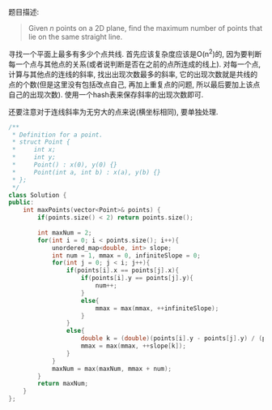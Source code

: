 题目描述:

> Given *n* points on a 2D plane, find the maximum number of points that lie on the same straight line.

寻找一个平面上最多有多少个点共线. 首先应该复杂度应该是O(n<sup>2</sup>)的, 因为要判断每一个点与其他点的关系(或者说判断是否在之前的点所连成的线上). 对每一个点, 计算与其他点的连线的斜率, 找出出现次数最多的斜率, 它的出现次数就是共线的点的个数(但是这里没有包括改点自己, 再加上重复点的问题, 所以最后要加上该点自己的出现次数). 使用一个hash表来保存斜率的出现次数即可.

还要注意对于连线斜率为无穷大的点来说(横坐标相同), 要单独处理.

```c++
/**
 * Definition for a point.
 * struct Point {
 *     int x;
 *     int y;
 *     Point() : x(0), y(0) {}
 *     Point(int a, int b) : x(a), y(b) {}
 * };
 */
class Solution {
public:
    int maxPoints(vector<Point>& points) {
        if(points.size() < 2) return points.size();
        
        int maxNum = 2;
        for(int i = 0; i < points.size(); i++){
            unordered_map<double, int> slope;
            int num = 1, mmax = 0, infiniteSlope = 0;
            for(int j = 0; j < i; j++){
                if(points[i].x == points[j].x){
                    if(points[i].y == points[j].y){
                        num++;
                    }
                    else{
                        mmax = max(mmax, ++infiniteSlope);
                    }
                }
                else{
                    double k = (double)(points[i].y - points[j].y) / (points[i].x - points[j].x);
                    mmax = max(mmax, ++slope[k]);
                }
            }
            maxNum = max(maxNum, mmax + num);
        }
        return maxNum;
    }
};
```


